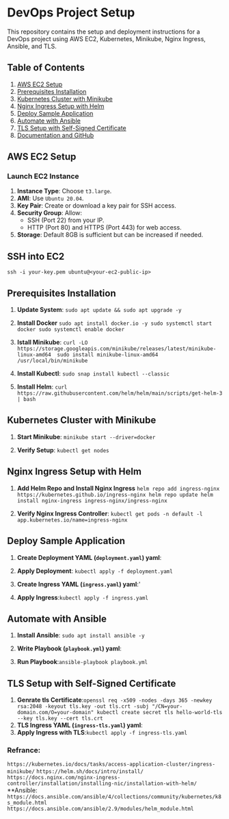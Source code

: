 # DevOps Project Setup

This repository contains the setup and deployment instructions for a DevOps project using AWS EC2, Kubernetes, Minikube, Nginx Ingress, Ansible, and TLS.

## Table of Contents

1. [AWS EC2 Setup](#aws-ec2-setup)
2. [Prerequisites Installation](#prerequisites-installation)
3. [Kubernetes Cluster with Minikube](#kubernetes-cluster-with-minikube)
4. [Nginx Ingress Setup with Helm](#nginx-ingress-setup-with-helm)
5. [Deploy Sample Application](#deploy-sample-application)
6. [Automate with Ansible](#automate-with-ansible)
7. [TLS Setup with Self-Signed Certificate](#tls-setup-with-self-signed-certificate)
8. [Documentation and GitHub](#documentation-and-github)

## AWS EC2 Setup

### Launch EC2 Instance

1. **Instance Type**: Choose `t3.large`.
2. **AMI**: Use `Ubuntu 20.04`.
3. **Key Pair**: Create or download a key pair for SSH access.
4. **Security Group**: Allow:
   - SSH (Port 22) from your IP.
   - HTTP (Port 80) and HTTPS (Port 443) for web access.
5. **Storage**: Default 8GB is sufficient but can be increased if needed.

## SSH into EC2
`ssh -i your-key.pem ubuntu@<your-ec2-public-ip> `


## Prerequisites Installation 

1. **Update System**: `sudo apt update && sudo apt upgrade -y` 

2. **Install Docker** `sudo apt install docker.io -y sudo systemctl start docker sudo systemctl enable docker` 

3. **Istall Minikube**: `curl -LO https://storage.googleapis.com/minikube/releases/latest/minikube-linux-amd64 
sudo install minikube-linux-amd64 /usr/local/bin/minikube` 

4. **Install Kubectl**: `sudo snap install kubectl --classic` 

 5. **Install Helm**: `curl https://raw.githubusercontent.com/helm/helm/main/scripts/get-helm-3 | bash` 

## Kubernetes Cluster with Minikube

1. **Start Minikube**: `minikube start --driver=docker` 

2. **Verify Setup**: `kubectl get nodes` 

## Nginx Ingress Setup with Helm 

1. **Add Helm Repo and Install Nginx Ingress** `helm repo add ingress-nginx https://kubernetes.github.io/ingress-nginx helm repo update helm install nginx-ingress ingress-nginx/ingress-nginx` 

2. **Verify Nginx Ingress Controller**: `kubectl get pods -n default -l app.kubernetes.io/name=ingress-nginx` 

## Deploy Sample Application  

 1. **Create Deployment YAML (`deployment.yaml`) yaml**:

 2. **Apply Deployment**: `kubectl apply -f deployment.yaml` 

 3. **Create Ingress YAML (`ingress.yaml`) yaml**:'

 4. **Apply Ingress**:`kubectl apply -f ingress.yaml` 

## Automate with Ansible 

 1. **Install Ansible**: `sudo apt install ansible -y` 

 2. **Write Playbook (`playbook.yml`) yaml**: 

 3. **Run Playbook**:`ansible-playbook playbook.yml` 

## TLS Setup with Self-Signed Certificate  

 1. **Genrate tls Certificate**:`openssl req -x509 -nodes -days 365 -newkey rsa:2048 -keyout tls.key -out tls.crt -subj "/CN=your-domain.com/O=your-domain" kubectl create secret tls hello-world-tls --key tls.key --cert tls.crt` 
 2. **TLS Ingress YAML (`ingress-tls.yaml`) yaml**: 
 3. **Apply Ingress with TLS**:`kubectl apply -f ingress-tls.yaml` 

### Refrance:
`https://kubernetes.io/docs/tasks/access-application-cluster/ingress-minikube/`
`https://helm.sh/docs/intro/install/`
`https://docs.nginx.com/nginx-ingress-controller/installation/installing-nic/installation-with-helm/`
**Ansible: 
`https://docs.ansible.com/ansible/4/collections/community/kubernetes/k8s_module.html`
`https://docs.ansible.com/ansible/2.9/modules/helm_module.html`







